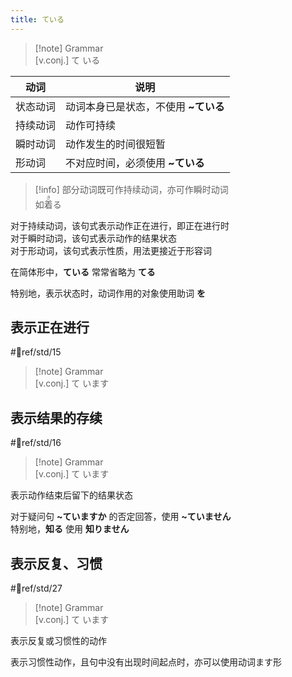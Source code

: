 ```yaml
---
title: ている  
---
```

> [!note] Grammar  
> [v.conj.] て いる  

| 动词   | 说明                    |
| ---- | --------------------- |
| 状态动词 | 动词本身已是状态，不使用 **~ている** |
| 持续动词 | 动作可持续                 |
| 瞬时动词 | 动作发生的时间很短暂            |
| 形动词  | 不对应时间，必须使用 **~ている**   |

> [!info]
> 部分动词既可作持续动词，亦可作瞬时动词  
> 如<ruby>着<rt>き</rt>る</ruby>  

对于持续动词，该句式表示动作正在进行，即正在进行时  
对于瞬时动词，该句式表示动作的结果状态  
对于形动词，该句式表示性质，用法更接近于形容词  

在简体形中，**ている** 常常省略为 **てる**  

特别地，表示状态时，动词作用的对象使用助词 **を**  

## 表示正在进行  

 #📖ref/std/15  

> [!note] Grammar  
> [v.conj.] て います  

## 表示结果的存续  

 #📖ref/std/16  

> [!note] Grammar  
> [v.conj.] て います  

表示动作结束后留下的结果状态  

对于疑问句 **~ていますか** 的否定回答，使用 **~ていません**  
特别地，**知る** 使用 **知りません**  

## 表示反复、习惯  

 #📖ref/std/27  

> [!note] Grammar  
> [v.conj.] て います  

表示反复或习惯性的动作  

表示习惯性动作，且句中没有出现时间起点时，亦可以使用动词ます形  
